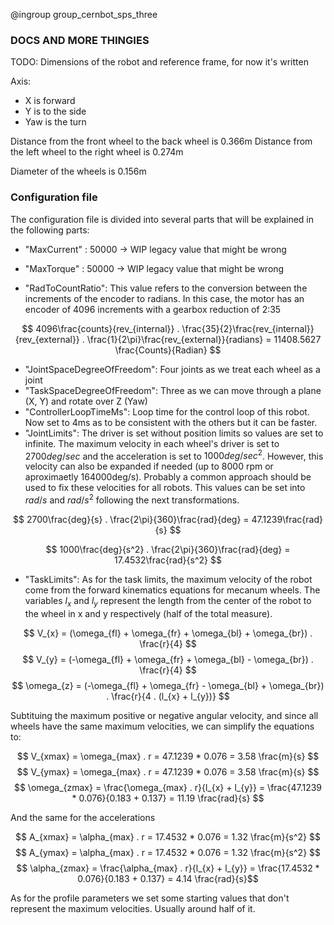 @ingroup group_cernbot_sps_three

### DOCS AND MORE THINGIES

TODO: Dimensions of the robot and reference frame, for now it's written

Axis:

- X is forward
- Y is to the side
- Yaw is the turn

Distance from the front wheel to the back wheel is 0.366m
Distance from the left wheel to the right wheel is 0.274m

Diameter of the wheels is 0.156m

### Configuration file

The configuration file is divided into several parts that will be explained in the following parts:

- "MaxCurrent" : 50000 -> WIP legacy value that might be wrong
- "MaxTorque" : 50000 -> WIP legacy value that might be wrong

- "RadToCountRatio": This value refers to the conversion between the increments of the encoder to radians. In this case, the motor has an encoder of 4096 increments with a gearbox reduction of 2:35

$$  4096\frac{counts}{rev_{internal}} . \frac{35}{2}\frac{rev_{internal}}{rev_{external}} . \frac{1}{2\pi}\frac{rev_{external}}{radians} = 11408.5627 \frac{Counts}{Radian}  $$

- "JointSpaceDegreeOfFreedom": Four joints as we treat each wheel as a joint
- "TaskSpaceDegreeOfFreedom": Three as we can move through a plane (X, Y) and rotate over Z (Yaw)
- "ControllerLoopTimeMs": Loop time for the control loop of this robot. Now set to 4ms as to be consistent with the others but it can be faster.
- "JointLimits": The driver is set without position limits so values are set to infinite. The maximum velocity in each wheel's driver is set to $2700deg/sec$ and the acceleration is set to $1000deg/sec^2$. However, this velocity can also be expanded if needed (up to 8000 rpm or aproximaetly 164000deg/s). Probably a common approach should be used to fix these velocities for all robots. This values can be set into $rad/s$ and $rad/s^2$ following the next transformations.

$$ 2700\frac{deg}{s} . \frac{2\pi}{360}\frac{rad}{deg} = 47.1239\frac{rad}{s}  $$

$$ 1000\frac{deg}{s^2} . \frac{2\pi}{360}\frac{rad}{deg} = 17.4532\frac{rad}{s^2}  $$

- "TaskLimits": As for the task limits, the maximum velocity of the robot come from the forward kinematics equations for mecanum wheels. The variables $l_{x}$ and $l_{y}$ represent the length from the center of the robot to the wheel in x and y respectively (half of the total measure).

$$  V_{x} = (\omega_{fl} + \omega_{fr} + \omega_{bl} + \omega_{br}) . \frac{r}{4} $$
$$  V_{y} = (-\omega_{fl} + \omega_{fr} + \omega_{bl} - \omega_{br}) . \frac{r}{4} $$
$$  \omega_{z} = (-\omega_{fl} + \omega_{fr} - \omega_{bl} + \omega_{br}) . \frac{r}{4 . (l_{x} + l_{y})} $$

Subtituing the maximum positive or negative angular velocity, and since all wheels have the same maximum velocities, we can simplify the equations to:

$$  V_{xmax} = \omega_{max} . r = 47.1239 * 0.076 = 3.58 \frac{m}{s} $$
$$  V_{ymax} = \omega_{max} . r = 47.1239 * 0.076 = 3.58 \frac{m}{s} $$
$$  \omega_{zmax} = \frac{\omega_{max} . r}{l_{x} + l_{y}} = \frac{47.1239 * 0.076}{0.183 + 0.137} = 11.19 \frac{rad}{s} $$ 

And the same for the accelerations

$$  A_{xmax} = \alpha_{max} . r = 17.4532 * 0.076 = 1.32 \frac{m}{s^2} $$
$$  A_{ymax} = \alpha_{max} . r = 17.4532 * 0.076 = 1.32 \frac{m}{s^2} $$
$$  \alpha_{zmax} = \frac{\alpha_{max} . r}{l_{x} + l_{y}} = \frac{17.4532 * 0.076}{0.183 + 0.137} = 4.14 \frac{rad}{s}$$

As for the profile parameters we set some starting values that don't represent the maximum velocities. Usually around half of it.
